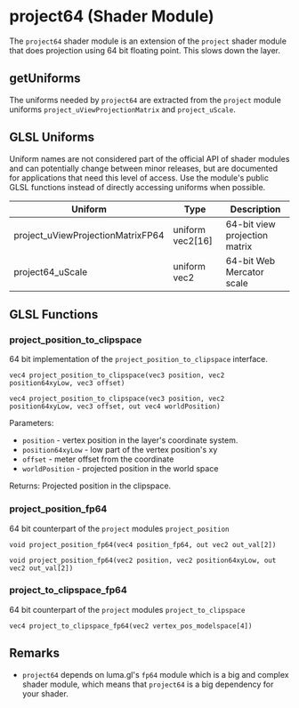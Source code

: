 # project64 (Shader Module)

The `project64` shader module is an extension of the `project` shader module that does projection using 64 bit floating point. This slows down the layer.


## getUniforms

The uniforms needed by `project64` are extracted from the `project` module uniforms `project_uViewProjectionMatrix` and `project_uScale`.


## GLSL Uniforms

Uniform names are not considered part of the official API of shader modules and can potentially change between minor releases, but are documented for applications that need this level of access. Use the module's public GLSL functions instead of directly accessing uniforms when possible.

| Uniform | Type | Description |
| --- | --- | --- |
| project_uViewProjectionMatrixFP64 | uniform vec2[16] | 64-bit view projection matrix |
| project64_uScale | uniform vec2 | 64-bit Web Mercator scale |

## GLSL Functions


### project_position_to_clipspace

64 bit implementation of the `project_position_to_clipspace` interface.

`vec4 project_position_to_clipspace(vec3 position, vec2 position64xyLow, vec3 offset)`

`vec4 project_position_to_clipspace(vec3 position, vec2 position64xyLow, vec3 offset, out vec4 worldPosition)`

Parameters:

* `position` - vertex position in the layer's coordinate system.
* `position64xyLow` - low part of the vertex position's xy
* `offset` - meter offset from the coordinate
* `worldPosition` - projected position in the world space

Returns:
Projected position in the clipspace.


### project_position_fp64

64 bit counterpart of the `project` modules `project_position`

`void project_position_fp64(vec4 position_fp64, out vec2 out_val[2])`

`void project_position_fp64(vec2 position, vec2 position64xyLow, out vec2 out_val[2])`


### project_to_clipspace_fp64

64 bit counterpart of the `project` modules `project_to_clipspace`

`vec4 project_to_clipspace_fp64(vec2 vertex_pos_modelspace[4])`


## Remarks

* `project64` depends on luma.gl's `fp64` module which is a big and complex shader module, which means that `project64` is a big dependency for your shader.
